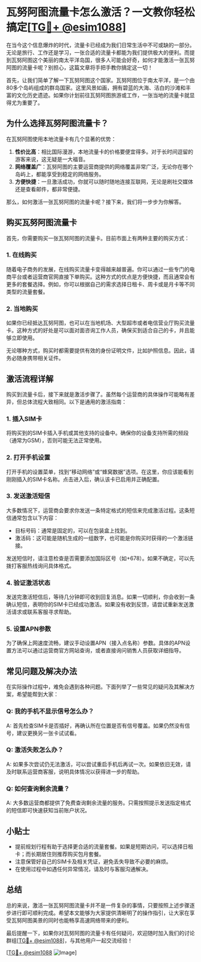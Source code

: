 # 瓦努阿图流量卡怎么激活？一文教你轻松搞定[[TG💪+ @esim1088](https://t.me/s/esim1088)]

在当今这个信息爆炸的时代，流量卡已经成为我们日常生活中不可或缺的一部分。无论是旅行、工作还是学习，一张合适的流量卡都能为我们提供极大的便利。而提到瓦努阿图这个美丽的南太平洋岛国，很多人可能会好奇，如何才能激活一张瓦努阿图的流量卡呢？别担心，这篇文章将手把手教你搞定这一切！

首先，让我们简单了解一下瓦努阿图这个国家。瓦努阿图位于南太平洋，是一个由80多个岛屿组成的群岛国家。这里风景如画，拥有碧蓝的大海、洁白的沙滩和丰富的文化历史遗迹。如果你计划前往瓦努阿图旅游或工作，一张当地的流量卡就显得尤为重要了。

## 为什么选择瓦努阿图流量卡？

在瓦努阿图使用本地流量卡有几个显著的优势：

1. **性价比高**：相比国际漫游，本地流量卡的价格要便宜得多。对于长时间逗留的游客来说，这无疑是一大福音。
2. **网络覆盖广**：瓦努阿图的主要运营商提供的网络覆盖非常广泛，无论你在哪个岛屿上，都能享受到稳定的网络服务。
3. **方便快捷**：一旦激活成功，你就可以随时随地连接互联网，无论是刷社交媒体还是查看邮件，都非常便捷。

那么，如何激活一张瓦努阿图的流量卡呢？接下来，我们将一步步为你解答。

## 购买瓦努阿图流量卡

首先，你需要购买一张瓦努阿图的流量卡。目前市面上有两种主要的购买方式：

### 1. 在线购买
随着电子商务的发展，在线购买流量卡变得越来越普遍。你可以通过一些专门的电商平台或者运营商官网直接下单购买。这种方式的优点是方便快捷，而且通常会有更多的套餐选择。例如，你可以根据自己的需求选择日租卡、周卡或是月卡等不同类型的流量套餐。

### 2. 当地购买
如果你已经抵达瓦努阿图，也可以在当地机场、大型超市或者电信营业厅购买流量卡。这种方式的好处是可以面对面咨询工作人员，确保买到适合自己的卡，并且能够立即使用。

无论哪种方式，购买时都需要提供有效的身份证明文件，比如护照信息。因此，请务必随身携带相关证件。

## 激活流程详解

购买到流量卡后，接下来就是激活步骤了。虽然每个运营商的具体操作可能略有差异，但总体流程大致相同。以下是通用的激活指南：

### 1. 插入SIM卡
将购买到的SIM卡插入手机或其他支持的设备中。确保你的设备支持所需的频段（通常为GSM），否则可能无法正常使用。

### 2. 打开手机设置
打开手机的设置菜单，找到“移动网络”或“蜂窝数据”选项。在这里，你应该能看到刚刚插入的SIM卡名称。点击进入后，确认该卡已启用并正确配置。

### 3. 发送激活短信
大多数情况下，运营商会要求你发送一条特定格式的短信来完成激活过程。这条短信通常包含以下内容：
- 目标号码：通常是固定的，可以在包装盒上找到。
- 激活码：这可能是随机生成的一组数字，也可能是你购买时获得的一个激活链接。
  
发送短信时，请注意检查是否需要添加国际区号（如+678）。如果不确定，可以先拨打客服热线询问具体格式。

### 4. 验证激活状态
发送完激活短信后，等待几分钟即可收到回复消息。如果一切顺利，你会收到一条确认短信，表明你的SIM卡已经成功激活。如果没有收到反馈，请尝试重新发送激活请求或联系客服寻求帮助。

### 5. 设置APN参数
为了确保上网速度流畅，建议手动设置APN（接入点名称）参数。具体的APN设置方法可以通过运营商官方网站查询，或者直接询问销售人员获取详细指导。

## 常见问题及解决办法

在实际操作过程中，难免会遇到各种问题。下面列举了一些常见的疑问及其解决方案，希望能帮到大家：

### Q: 我的手机不显示信号怎么办？
A: 首先检查SIM卡是否插好，再确认所在位置是否有信号覆盖。如果仍然没有信号，建议更换另一张卡试试看。

### Q: 激活失败怎么办？
A: 如果多次尝试仍无法激活，可以尝试重启手机后再试一次。如果依旧无效，请及时联系运营商客服，说明具体情况以获得进一步的帮助。

### Q: 如何查询剩余流量？
A: 大多数运营商都提供了免费查询剩余流量的服务。只需按照提示发送指定格式的短信即可快速获知当前账户状况。

## 小贴士

- 提前规划行程有助于选择更合适的流量套餐。如果是短期访问，可以选择日租卡；而长期居住则推荐购买包月套餐。
- 注意保管好自己的SIM卡及相关凭证，避免丢失导致不必要的麻烦。
- 在使用过程中如遇任何异常情况，请及时与客服沟通解决。

## 总结

总的来说，激活一张瓦努阿图流量卡并不是一件复杂的事情，只要按照上述步骤逐步进行即可顺利完成。希望本文能够为大家提供清晰明了的操作指引，让大家在享受瓦努阿图美景的同时也能畅享高速网络带来的便利。

最后提醒一下，如果你对瓦努阿图的流量卡有任何疑问，欢迎随时加入我们的讨论群组[[TG💪+ @esim1088](https://t.me/s/esim1088)]，与其他用户一起交流经验！

[[TG💪+ @esim1088](https://t.me/s/esim1088) ![Image](https://i.postimg.cc/4NQfJmqS/Snipaste-2025-05-13-00-14-12.png)]